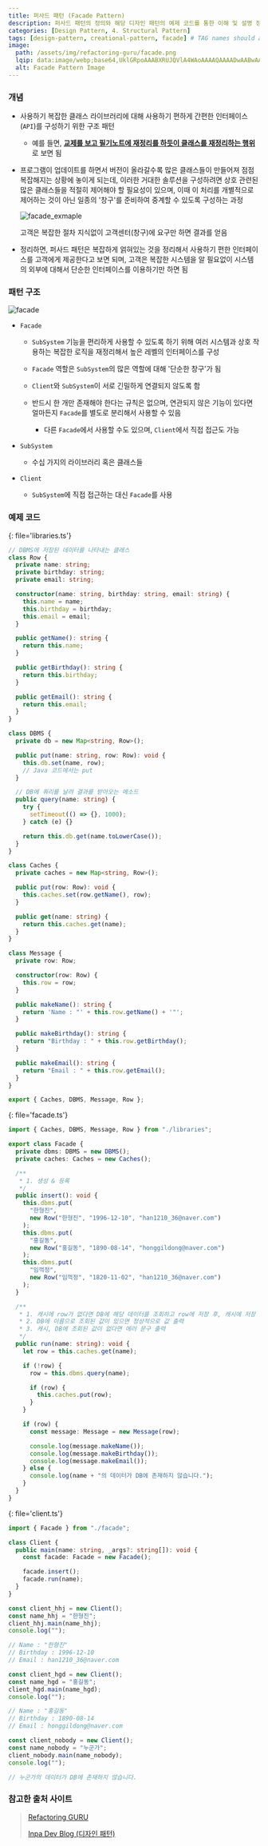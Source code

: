 ```yaml
---
title: 퍼사드 패턴 (Facade Pattern)
description: 퍼사드 패턴의 정의와 해당 디자인 패턴의 예제 코드를 통한 이해 및 설명 정리
categories: [Design Pattern, 4. Structural Pattern]
tags: [design-pattern, creational-pattern, facade] # TAG names should always be lowercase
image:
  path: /assets/img/refactoring-guru/facade.png
  lqip: data:image/webp;base64,UklGRpoAAABXRUJQVlA4WAoAAAAQAAAADwAABwAAQUxQSDIAAAARL0AmbZurmr57yyIiqE8oiG0bejIYEQTgqiDA9vqnsUSI6H+oAERp2HZ65qP/VIAWAFZQOCBCAAAA8AEAnQEqEAAIAAVAfCWkAALp8sF8rgRgAP7o9FDvMCkMde9PK7euH5M1m6VWoDXf2FkP3BqV0ZYbO6NA/VFIAAAA
  alt: Facade Pattern Image
---
```


### 개념

- 사용하기 복잡한 클래스 라이브러리에 대해 사용하기 편하게 간편한 인터페이스(`API`)를 구성하기 위한 구조 패턴

  - 예를 들면, <ins>**교제를 보고 필기노트에 재정리를 하듯이 클래스를 재정리하는 행위**</ins>로 보면 됨

- 프로그램이 업데이트를 하면서 버전이 올라갈수록 많은 클래스들이 만들어져 점점 복잡해지는 상황에 놓이게 되는데,
  이러한 거대한 솔루션을 구성하려면 상호 관련된 많은 클래스들을 적절히 제어해야 할 필요성이 있으며,
  이때 이 처리를 개별적으로 제어하는 것이 아닌 일종의 '창구'를 준비하여 중계할 수 있도록 구성하는 과정

  ![facade_exmaple](/assets/img/example/facade_exmaple.png)

  고객은 복잡한 절차 지식없이 고객센터(창구)에 요구만 하면 결과를 얻음

- 정리하면, 퍼사드 패턴은 복잡하게 얽혀있는 것을 정리해서 사용하기 편한 인터페이스를 고객에게 제공한다고 보면 되며,
  고객은 복잡한 시스템을 알 필요없이 시스템의 외부에 대해서 단순한 인터페이스를 이용하기만 하면 됨

### 패턴 구조

![facade](/assets/img/structure/facade.png)

- `Facade`

  - `SubSystem` 기능을 편리하게 사용할 수 있도록 하기 위해 여러 시스템과 상호 작용하는 복잡한 로직을 재정리해서 높은 레벨의 인터페이스를 구성

  - `Facade` 역할은 `SubSystem`의 많은 역할에 대해 '단순한 창구'가 됨

  - `Client`와 `SubSystem`이 서로 긴밀하게 연결되지 않도록 함

  - 반드시 한 개만 존재해야 한다는 규칙은 없으며, 연관되지 않은 기능이 있다면 얼마든지 `Facade`를 별도로 분리해서 사용할 수 있음

    - 다른 `Facade`에서 사용할 수도 있으며, `Client`에서 직접 접근도 가능

- `SubSystem`

  - 수십 가지의 라이브러리 혹은 클래스들

- `Client`

  - `SubSystem`에 직접 접근하는 대신 `Facade`를 사용

### 예제 코드

{: file='libraries.ts'}

```ts
// DBMS에 저장된 데이터를 나타내는 클래스
class Row {
  private name: string;
  private birthday: string;
  private email: string;

  constructor(name: string, birthday: string, email: string) {
    this.name = name;
    this.birthday = birthday;
    this.email = email;
  }

  public getName(): string {
    return this.name;
  }

  public getBirthday(): string {
    return this.birthday;
  }

  public getEmail(): string {
    return this.email;
  }
}

class DBMS {
  private db = new Map<string, Row>();

  public put(name: string, row: Row): void {
    this.db.set(name, row);
    // Java 코드에서는 put
  }

  // DB에 쿼리를 날려 결과를 받아오는 메소드
  public query(name: string) {
    try {
      setTimeout(() => {}, 1000);
    } catch (e) {}

    return this.db.get(name.toLowerCase());
  }
}

class Caches {
  private caches = new Map<string, Row>();

  public put(row: Row): void {
    this.caches.set(row.getName(), row);
  }

  public get(name: string) {
    return this.caches.get(name);
  }
}

class Message {
  private row: Row;

  constructor(row: Row) {
    this.row = row;
  }

  public makeName(): string {
    return 'Name : "' + this.row.getName() + '"';
  }

  public makeBirthday(): string {
    return "Birthday : " + this.row.getBirthday();
  }

  public makeEmail(): string {
    return "Email : " + this.row.getEmail();
  }
}

export { Caches, DBMS, Message, Row };
```

{: file='facade.ts'}

```ts
import { Caches, DBMS, Message, Row } from "./libraries";

export class Facade {
  private dbms: DBMS = new DBMS();
  private caches: Caches = new Caches();

  /**
   * 1. 생성 & 등록
   */
  public insert(): void {
    this.dbms.put(
      "한형진",
      new Row("한형진", "1996-12-10", "han1210_36@naver.com")
    );
    this.dbms.put(
      "홍길동",
      new Row("홍길동", "1890-08-14", "honggildong@naver.com")
    );
    this.dbms.put(
      "임꺽정",
      new Row("임꺽정", "1820-11-02", "han1210_36@naver.com")
    );
  }

  /**
   * 1. 캐시에 row가 없다면 DB에 해당 데이터를 조회하고 row에 저장 후, 캐시에 저장
   * 2. DB에 이름으로 조회된 값이 있으면 정상적으로 값 출력
   * 3. 캐시, DB에 조회된 값이 없다면 에러 문구 출력
   */
  public run(name: string): void {
    let row = this.caches.get(name);

    if (!row) {
      row = this.dbms.query(name);

      if (row) {
        this.caches.put(row);
      }
    }

    if (row) {
      const message: Message = new Message(row);

      console.log(message.makeName());
      console.log(message.makeBirthday());
      console.log(message.makeEmail());
    } else {
      console.log(name + "의 데이터가 DB에 존재하지 않습니다.");
    }
  }
}
```

{: file='client.ts'}

```ts
import { Facade } from "./facade";

class Client {
  public main(name: string, _args?: string[]): void {
    const facade: Facade = new Facade();

    facade.insert();
    facade.run(name);
  }
}

const client_hhj = new Client();
const name_hhj = "한형진";
client_hhj.main(name_hhj);
console.log("");

// Name : "한형진"
// Birthday : 1996-12-10
// Email : han1210_36@naver.com

const client_hgd = new Client();
const name_hgd = "홍길동";
client_hgd.main(name_hgd);
console.log("");

// Name : "홍길동"
// Birthday : 1890-08-14
// Email : honggildong@naver.com

const client_nobody = new Client();
const name_nobody = "누군가";
client_nobody.main(name_nobody);
console.log("");

// 누군가의 데이터가 DB에 존재하지 않습니다.
```

### 참고한 출처 사이트

> [Refactoring GURU](https://refactoring.guru/ko/design-patterns)
>
> [Inpa Dev Blog (디자인 패턴)](https://inpa.tistory.com/category/%EB%94%94%EC%9E%90%EC%9D%B8%20%ED%8C%A8%ED%84%B4)

